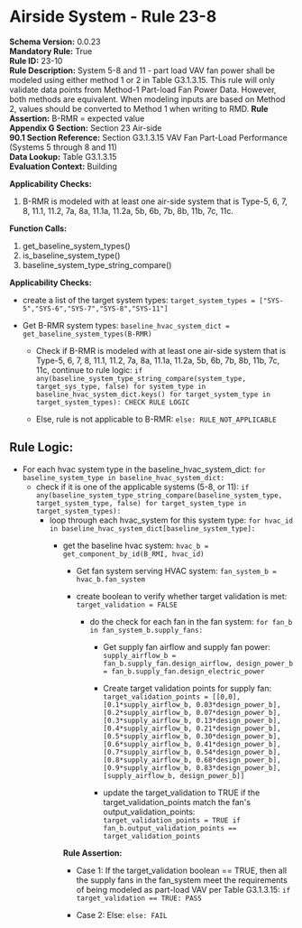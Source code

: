 
# Airside System - Rule 23-8  

**Schema Version:** 0.0.23  
**Mandatory Rule:** True  
**Rule ID:** 23-10  
**Rule Description:** System 5-8 and 11 - part load VAV fan power shall be modeled using either method 1 or 2 in Table G3.1.3.15. This rule will only validate data points from Method-1 Part-load Fan Power Data. However, both methods are equivalent. When modeling inputs are based on Method 2, values should be converted to Method 1 when writing to RMD.
**Rule Assertion:** B-RMR = expected value  
**Appendix G Section:** Section 23 Air-side  
**90.1 Section Reference:** Section G3.1.3.15 VAV Fan Part-Load Performance (Systems 5 through 8 and 11)  
**Data Lookup:** Table G3.1.3.15  
**Evaluation Context:** Building  

**Applicability Checks:**  

1. B-RMR is modeled with at least one air-side system that is Type-5, 6, 7, 8, 11.1, 11.2, 7a, 8a, 11.1a, 11.2a, 5b, 6b, 7b, 8b, 11b, 7c, 11c.  

**Function Calls:**  

1. get_baseline_system_types()  
2. is_baseline_system_type()
3. baseline_system_type_string_compare()

**Applicability Checks:**  
- create a list of the target system types: `target_system_types = ["SYS-5","SYS-6","SYS-7","SYS-8","SYS-11"]`
- Get B-RMR system types: `baseline_hvac_system_dict = get_baseline_system_types(B-RMR)`

  - Check if B-RMR is modeled with at least one air-side system that is Type-5, 6, 7, 8, 11.1, 11.2, 7a, 8a, 11.1a, 11.2a, 5b, 6b, 7b, 8b, 11b, 7c, 11c, continue to rule logic: `if any(baseline_system_type_string_compare(system_type, target_sys_type, false) for system_type in baseline_hvac_system_dict.keys() for target_system_type in target_system_types): CHECK RULE LOGIC`

  - Else, rule is not applicable to B-RMR: `else: RULE_NOT_APPLICABLE`

## Rule Logic:  

- For each hvac system type in the baseline_hvac_system_dict: `for baseline_system_type in baseline_hvac_system_dict:`
  - check if it is one of the applicable systems (5-8, or 11): `if any(baseline_system_type_string_compare(baseline_system_type, target_system_type, false) for target_system_type in target_system_types):`
    - loop through each hvac_system for this system type: `for hvac_id in baseline_hvac_system_dict[baseline_system_type]:`
      - get the baseline hvac system: `hvac_b = get_component_by_id(B_RMI, hvac_id)`
        - Get fan system serving HVAC system: `fan_system_b = hvac_b.fan_system`
	  
	    - create boolean to verify whether target validation is met: `target_validation = FALSE`
	  
	      - do the check for each fan in the fan system: `for fan_b in fan_system_b.supply_fans:`

            - Get supply fan airflow and supply fan power: `supply_airflow_b = fan_b.supply_fan.design_airflow, design_power_b = fan_b.supply_fan.design_electric_power`

            - Create target validation points for supply fan: `target_validation_points = [[0,0], [0.1*supply_airflow_b, 0.03*design_power_b], [0.2*supply_airflow_b, 0.07*design_power_b], [0.3*supply_airflow_b, 0.13*design_power_b], [0.4*supply_airflow_b, 0.21*design_power_b], [0.5*supply_airflow_b, 0.30*design_power_b], [0.6*supply_airflow_b, 0.41*design_power_b], [0.7*supply_airflow_b, 0.54*design_power_b], [0.8*supply_airflow_b, 0.68*design_power_b], [0.9*supply_airflow_b, 0.83*design_power_b], [supply_airflow_b, design_power_b]]`
			
			- update the target_validation to TRUE if the target_validation_points match the fan's output_validation_points: `target_validation_points = TRUE if fan_b.output_validation_points == target_validation_points`

        **Rule Assertion:**
        - Case 1: If the target_validation boolean == TRUE, then all the supply fans in the fan_system meet the requirements of being modeled as part-load VAV per Table G3.1.3.15: `if target_validation == TRUE: PASS`

        - Case 2: Else: `else: FAIL`
